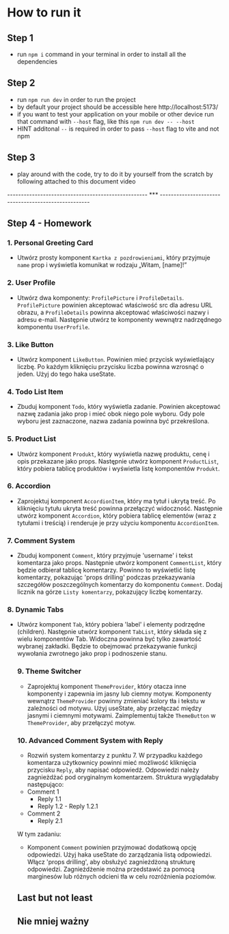 # How to run it

## Step 1

- run `npm i` command in your terminal in order to install all the dependencies

## Step 2

- run `npm run dev` in order to run the project
- by default your project should be accessible here http://localhost:5173/
- if you want to test your application on your mobile or other device run that command with `--host` flag, like this `npm run dev -- --host`
- HINT additonal `--` is required in order to pass `--host` flag to vite and not npm

## Step 3

- play around with the code, try to do it by yourself from the scratch by following attached to this document video

--------------------------------------------------- *** ---------------------------------------------------- 

## Step 4 - Homework

  ### 1. Personal Greeting Card
  <!-- - Create a simple `Greeting Card` component that takes a name prop and displays a message like "Hello, [name]!" -->
  * Utwórz prosty komponent `Kartka z pozdrowieniami`, który przyjmuje `name` prop i wyświetla komunikat w rodzaju „Witam, [name]!”

  ### 2. User Profile
  <!-- - Create two components: `ProfilePicture` and `ProfileDetails`. `ProfilePicture` should accept a src prop for the image URL and ProfileDetails should accept name and email props. Then, compose these components inside a parent `UserProfile` component. -->
  * Utwórz dwa komponenty: `ProfilePicture` i `ProfileDetails`. `ProfilePicture` powinien akceptować właściwość src dla adresu URL obrazu, a `ProfileDetails` powinna akceptować właściwości nazwy i adresu e-mail. Następnie utwórz te komponenty wewnątrz nadrzędnego komponentu `UserProfile`.

  ### 3. Like Button
  <!-- - Create a `LikeButton` component. It should have a button that displays a count. Every time the button is clicked, the count should increase by one. Use the useState hook for this. -->
  * Utwórz komponent `LikeButton`. Powinien mieć przycisk wyświetlający liczbę. Po każdym kliknięciu przycisku liczba powinna wzrosnąć o jeden. Użyj do tego haka useState.

  ### 4. Todo List Item
  <!-- - Build a `Todo` component that displays a task. It should accept the task name as a prop and have a checkbox next to it. When the checkbox is checked, the task name should have a strikethrough. -->
  * Zbuduj komponent `Todo`, który wyświetla zadanie. Powinien akceptować nazwę zadania jako prop i mieć obok niego pole wyboru. Gdy pole wyboru jest zaznaczone, nazwa zadania powinna być przekreślona.

  ### 5. Product List
  <!-- - Make a `Product` component which displays a product's name, price, and description passed as props. Then, make a ProductList component that takes an array of products and renders a list of `Product` components. -->
  * Utwórz komponent `Produkt`, który wyświetla nazwę produktu, cenę i opis przekazane jako props. Następnie utwórz komponent `ProductList`, który pobiera tablicę produktów i wyświetla listę komponentów `Produkt`.

  ### 6. Accordion
  <!-- - Design an `AccordionItem` component that has a title and hidden content. When the title is clicked, the hidden content should toggle visibility. Then, create an `Accordion` component that takes an array of items (with titles and content) and renders them using the `AccordionItem` component. -->
  * Zaprojektuj komponent `AccordionItem`, który ma tytuł i ukrytą treść. Po kliknięciu tytułu ukryta treść powinna przełączyć widoczność. Następnie utwórz komponent `Accordion`, który pobiera tablicę elementów (wraz z tytułami i treścią) i renderuje je przy użyciu komponentu `AccordionItem`.

  ### 7. Comment System
  <!-- -Build a `Comment` component that takes username and commentText as props. Next, make a `CommentList` component that receives an array of comments. This should display a list of comments, demonstrating props drilling as you pass individual comment details down to the `Comment` component. Add a counter at the top of the `CommentList` showing the number of comments. -->
  * Zbuduj komponent `Comment`, który przyjmuje 'username' i tekst komentarza jako props. Następnie utwórz komponent `CommentList`, który będzie odbierał tablicę komentarzy. Powinno to wyświetlić listę komentarzy, pokazując 'props drilling' podczas przekazywania szczegółów poszczególnych komentarzy do komponentu `Comment`. Dodaj licznik na górze `Listy komentarzy`, pokazujący liczbę komentarzy.

### 8. Dynamic Tabs
<!-- - Create a `Tab` component that takes a label and children. Then, make a `TabList` component that composes multiple Tab components. Only the content of the selected tab should be visible. This will involve passing down callback functions as props and lifting up state. -->
* Utwórz komponent `Tab`, który pobiera 'label' i elementy podrzędne (children). Następnie utwórz komponent `TabList`, który składa się z wielu komponentów Tab. Widoczna powinna być tylko zawartość wybranej zakładki. Będzie to obejmować przekazywanie funkcji wywołania zwrotnego jako prop i podnoszenie stanu.

  ### 9. Theme Switcher
  <!-- - Design a `ThemeProvider` component that wraps around other components and provides a light or dark theme to them. Components inside `ThemeProvider` should change their background and text colors based on the theme. Use useState to toggle between light and dark themes. Also, implement a `ThemeButton` inside the `ThemeProvider` to toggle the theme. -->
  * Zaprojektuj komponent `ThemeProvider`, który otacza inne komponenty i zapewnia im jasny lub ciemny motyw. Komponenty wewnątrz `ThemeProvider` powinny zmieniać kolory tła i tekstu w zależności od motywu. Użyj useState, aby przełączać między jasnymi i ciemnymi motywami. Zaimplementuj także `ThemeButton` w `ThemeProvider`, aby przełączyć motyw.

  ### 10. Advanced Comment System with Reply
  <!-- - Expand the Comment System from #7. For each comment, users should be able to click a `Reply` button to write a response. Replies should be nested under the original comment. The structure would look like this: -->
  * Rozwiń system komentarzy z punktu 7. W przypadku każdego komentarza użytkownicy powinni mieć możliwość kliknięcia przycisku `Reply`, aby napisać odpowiedź. Odpowiedzi należy zagnieżdżać pod oryginalnym komentarzem. Struktura wyglądałaby następująco:

  - Comment 1
    - Reply 1.1
    - Reply 1.2 - Reply 1.2.1
  - Comment 2
    - Reply 2.1
  <!-- For this task:
  The `Comment` component should take an additional prop for replies.
  Use the useState hook for managing the list of replies.
  Incorporate props drilling to handle the nested reply structure.
  The nesting can be represented with margins or different background shades to distinguish between levels. -->
  W tym zadaniu:
  * Komponent `Comment` powinien przyjmować dodatkową opcję odpowiedzi.
  Użyj haka useState do zarządzania listą odpowiedzi.
  Włącz 'props drilling', aby obsłużyć zagnieżdżoną strukturę odpowiedzi.
  Zagnieżdżenie można przedstawić za pomocą marginesów lub różnych odcieni tła w celu rozróżnienia poziomów.

  ## Last but not least
  ## Nie mniej ważny
  <!-- - have fun! experiment, do not give up, all the techniques needed to acomplish these tasks where preseneted during the live. Remember one thing though! in JSX we use className instead of class, class won't work! -->
